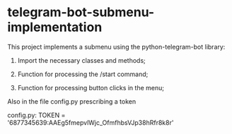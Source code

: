 # telegram-bot-submenu-implementation

This project implements a submenu using the python-telegram-bot library:

1. Import the necessary classes and methods;

2. Function for processing the /start command;

3. Function for processing button clicks in the menu;


Also in the file config.py prescribing a token

config.py: TOKEN = '6877345639:AAEg5fmepvlWjc_OfmfhbsVJp38hRfr8k8r'
